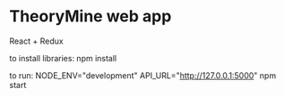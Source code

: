 # TheoryMine web app

React + Redux

to install libraries: 
npm install 

to run:
NODE_ENV="development" API_URL="http://127.0.0.1:5000" npm start
